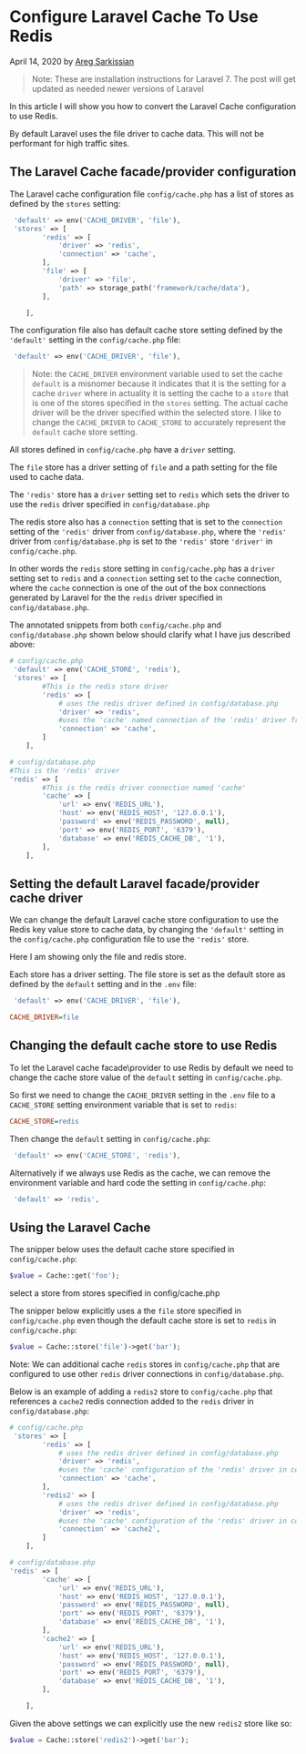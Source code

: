 # Configure Laravel Cache To Use Redis

April 14, 2020 by [Areg Sarkissian](https://aregsar.com/about)

> Note: These are installation instructions for Laravel 7. The post will get updated as needed newer versions of Laravel 

In this article I will show you how to convert the Laravel Cache configuration to use Redis.

By default Laravel uses the file driver to cache data. This will not be performant for high traffic sites.

## The Laravel Cache facade/provider configuration

The Laravel cache configuration file `config/cache.php` has a list of stores as defined by the `stores` setting:

```php
 'default' => env('CACHE_DRIVER', 'file'),
 'stores' => [
        'redis' => [
            'driver' => 'redis',
            'connection' => 'cache',
        ],
        'file' => [
            'driver' => 'file',
            'path' => storage_path('framework/cache/data'),
        ],

    ],
```

The configuration file also has default cache store setting defined by the  `'default'` setting in the `config/cache.php` file:

```php
 'default' => env('CACHE_DRIVER', 'file'),
```

> Note: the `CACHE_DRIVER` environment variable used to set the cache `default` is a misnomer because it indicates that it is the setting for a cache `driver` where in actuality it is setting the cache to a `store` that is one of the stores specified in the `stores` setting. The actual cache driver will be the driver specified within the selected store. I like to change the `CACHE_DRIVER` to `CACHE_STORE` to accurately represent the `default` cache store setting.

All stores defined in `config/cache.php` have a `driver` setting.

The `file` store has a driver setting of `file` and a path setting for the file used to cache data.

The `'redis'` store has a `driver` setting set to `redis` which sets the driver to use the `redis` driver specified in `config/database.php`

The redis store also has a `connection` setting that is set to the `connection` setting of the `'redis'` driver from `config/database.php`, where the `'redis'` driver from `config/database.php` is set to the `'redis'` store `'driver'` in `config/cache.php`.

In other words the `redis` store setting in `config/cache.php` has a `driver` setting set to `redis` and a `connection` setting set to the `cache` connection, where the `cache` connection is one of the out of the box connections generated by Laravel for the the `redis` driver specified in `config/database.php`.

The annotated snippets from  both `config/cache.php` and `config/database.php` shown below should clarify what I have jus described above:

```php
# config/cache.php
 'default' => env('CACHE_STORE', 'redis'),
 'stores' => [
        #This is the redis store driver
        'redis' => [
            # uses the redis driver defined in config/database.php
            'driver' => 'redis',
            #uses the 'cache' named connection of the 'redis' driver from config/database.php
            'connection' => 'cache',
        ]
    ],
```

```php
# config/database.php
#This is the 'redis' driver
'redis' => [
        #This is the redis driver connection named 'cache'
        'cache' => [
            'url' => env('REDIS_URL'),
            'host' => env('REDIS_HOST', '127.0.0.1'),
            'password' => env('REDIS_PASSWORD', null),
            'port' => env('REDIS_PORT', '6379'),
            'database' => env('REDIS_CACHE_DB', '1'),
        ],
    ],
```

## Setting the default Laravel facade/provider cache driver

We can change the default Laravel cache store configuration to use the Redis key value store to cache data, by changing the  `'default'` setting in the `config/cache.php` configuration file to use the `'redis'` store.

Here I am showing only the file and redis store.

Each store has a driver setting. The file store is set as the default store as defined by the `default` setting and in the `.env` file:

```php
 'default' => env('CACHE_DRIVER', 'file'),
```

```ini
CACHE_DRIVER=file
```

## Changing the default cache store to use Redis

To let the Laravel cache facade\provider to use Redis by default we need to change the cache store value of the `default` setting in `config/cache.php`.

So first we need to change the `CACHE_DRIVER` setting in the `.env` file to a `CACHE_STORE` setting environment variable that is set to `redis`:

```ini
CACHE_STORE=redis
```

Then change the `default` setting in `config/cache.php`:

```php
 'default' => env('CACHE_STORE', 'redis'),
```

Alternatively if we always use Redis as the cache, we can remove the environment variable and hard code the setting in `config/cache.php`:

```php
 'default' => 'redis',
```

## Using the Laravel Cache

The snipper below uses the default cache store specified in `config/cache.php`:

```php
$value = Cache::get('foo');
```

select a store from stores specified in config/cache.php

The snipper below explicitly uses a the `file` store specified in `config/cache.php` even though the default cache store is set to `redis` in `config/cache.php`:

```php
$value = Cache::store('file')->get('bar');
```

Note: We can additional cache `redis` stores in `config/cache.php` that are configured to use other `redis` driver connections in `config/database.php`.

Below is an example of adding a `redis2` store to `config/cache.php` that references a `cache2` redis connection added to the `redis` driver in `config/database.php`:


```php
# config/cache.php
 'stores' => [
        'redis' => [
            # uses the redis driver defined in config/database.php
            'driver' => 'redis',
            #uses the 'cache' configuration of the 'redis' driver in config/database.php
            'connection' => 'cache',
        ],
        'redis2' => [
            # uses the redis driver defined in config/database.php
            'driver' => 'redis',
            #uses the 'cache' configuration of the 'redis' driver in config/database.php
            'connection' => 'cache2',
        ]
    ],
```

```php
# config/database.php
'redis' => [
        'cache' => [
            'url' => env('REDIS_URL'),
            'host' => env('REDIS_HOST', '127.0.0.1'),
            'password' => env('REDIS_PASSWORD', null),
            'port' => env('REDIS_PORT', '6379'),
            'database' => env('REDIS_CACHE_DB', '1'),
        ],
        'cache2' => [
            'url' => env('REDIS_URL'),
            'host' => env('REDIS_HOST', '127.0.0.1'),
            'password' => env('REDIS_PASSWORD', null),
            'port' => env('REDIS_PORT', '6379'),
            'database' => env('REDIS_CACHE_DB', '1'),
        ],

    ],
```

Given the above settings we can explicitly use the new `redis2` store like so:

```php
$value = Cache::store('redis2')->get('bar');
```
